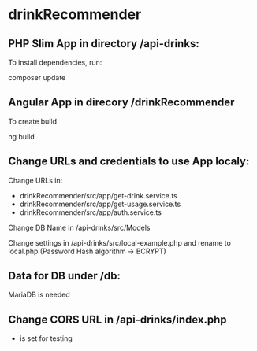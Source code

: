# drinkRecommender

PHP Slim App in directory /api-drinks:
--------------------------------------
To install dependencies, run:

composer update


Angular App in direcory /drinkRecommender
-----------------------------------------
To create build

ng build


Change URLs and credentials to use App localy:
-------------------

Change URLs in:
- drinkRecommender/src/app/get-drink.service.ts
- drinkRecommender/src/app/get-usage.service.ts
- drinkRecommender/src/app/auth.service.ts

Change DB Name in /api-drinks/src/Models

Change settings in /api-drinks/src/local-example.php and rename to local.php (Password Hash algorithm -> BCRYPT)

Data for DB under /db:
-------------------
MariaDB is needed

Change CORS URL in /api-drinks/index.php
------------------
* is set for testing
